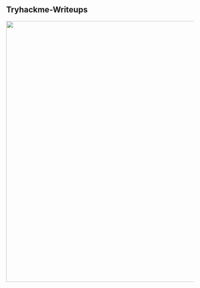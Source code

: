 ## Tryhackme-Writeups
<img src="https://blog.tryhackme.com/content/images/2020/08/1.png" width="700px">

